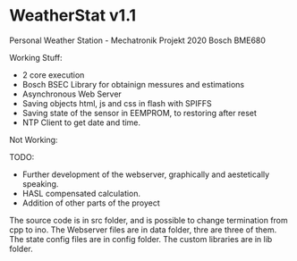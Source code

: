 # WeatherStat v1.1
Personal Weather Station - Mechatronik Projekt 2020 Bosch BME680

Working Stuff:
- 2 core execution
- Bosch BSEC Library for obtainign messures and estimations
- Asynchronous Web Server
- Saving objects html, js and css in flash with SPIFFS
- Saving state of the sensor in EEMPROM, to restoring after reset
- NTP Client to get date and time.

Not Working:


TODO:
- Further development of the webserver, graphically and aestetically speaking.
- HASL compensated calculation.
- Addition of other parts  of the proyect

The source code is in src folder, and is possible to change termination from cpp to ino.
The Webserver files are in data folder, thre are three of them.
The state config files are in config folder.
The custom libraries are in lib folder.
